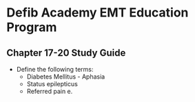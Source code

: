 # Defib Academy EMT Education Program

## Chapter 17-20 Study Guide
  - Define the following terms:
    - Diabetes Mellitus 
    - Aphasia
    - Status epilepticus 
    - Referred pain e.

<!--
Kussmaul respirations
Hemoglobin
g.
Atheroscelorsis
h. Febrile seizures
2. Identify the location and function of the following anatomical structures: a. Spleen
*    Illiac arteries
*    Femoral arteries
*    Foramen magnum
*    Peritoneum (visceral and parietal)
3. What are the signs, symptoms, common causes, and treatments associated with the following illnesses:
a. Strangulated hernia b. Appendicitis
C.
Hemophilia A
Right-sided heart failure
e. Pulmonary embolism f. Angina Pectoris
g.
Diabetic Ketoacidosis
h. Hemorrhagic stroke i. Aortic Aneurysm
j.
Deep Vein Thrombosis
k.
Esophageal varices
1. Hypoglycemia
m. Mallory-Weiss tear
1.    What long-term effects should EMTs expect to see in patients who have been in DKA for days?
2.    What effects does the parasympathetic nervous system have on patients' vital signs?
3.    What are the risk factors associated with hemorrhagic stroke?
4.    What is a common first reaction by patients who are having a MI?
5.    What age group is typically first-diagnosed with epilepsy?
6.    What are the components of the Cincinatti Prehospital Stroke Scale?
7.     What are the steps when using an Automated External Defibrillator?
8.     What are the solid organs in the abdomen? Hollow organs?
9.     Why might a person, after having a MI, then have long-term cardiogenic shock?
10.     Understand the flow of blood through the heart.
11.     What are potential causes of a seizure not secondary to epilepsy?
12.     What are the different regions of the brain? What do they control?
13.     What causes gastric ulcers?
14.     What are the contraindications for fibrinolytic therapy in the presence of stroke?
15.     What is the common at home dose for nitro when patients have angina?
16.     How should responses to OPQRST questions be recorded by EMTs?
17.     How do the kidneys regulate blood pressure?
18.     What is the best position of comfort for patients with abdominal pain?
-->
